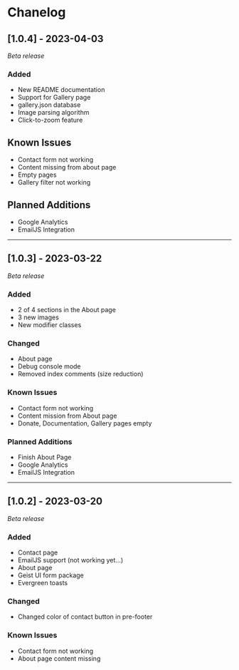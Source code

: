 # Chanelog

## [1.0.4] - 2023-04-03
_Beta release_

### Added
- New README documentation
- Support for Gallery page
- gallery.json database
- Image parsing algorithm
- Click-to-zoom feature

## Known Issues
- Contact form not working
- Content missing from about page
- Empty pages
- Gallery filter not working

## Planned Additions
- Google Analytics 
- EmailJS Integration

---

## [1.0.3] - 2023-03-22
_Beta release_

### Added
- 2 of 4 sections in the About page
- 3 new images
- New modifier classes

### Changed 
- About page
- Debug console mode
- Removed index comments (size reduction)

### Known Issues
- Contact form not working
- Content mission from About page
- Donate, Documentation, Gallery pages empty

### Planned Additions
- Finish About Page
- Google Analytics 
- EmailJS Integration 

---

## [1.0.2] - 2023-03-20
_Beta release_

### Added
- Contact page
- EmailJS support (not working yet...)
- About page 
- Geist UI form package
- Evergreen toasts

### Changed
- Changed color of contact button in pre-footer

### Known Issues
- Contact form not working
- About page content missing